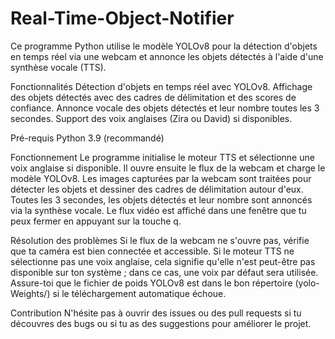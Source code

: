 # Real-Time-Object-Notifier

Ce programme Python utilise le modèle YOLOv8 pour la détection d'objets en temps réel via une webcam et annonce les objets détectés à l'aide d'une synthèse vocale (TTS).

Fonctionnalités
Détection d'objets en temps réel avec YOLOv8.
Affichage des objets détectés avec des cadres de délimitation et des scores de confiance.
Annonce vocale des objets détectés et leur nombre toutes les 3 secondes.
Support des voix anglaises (Zira ou David) si disponibles.

Pré-requis
Python 3.9 (recommandé)

Fonctionnement
Le programme initialise le moteur TTS et sélectionne une voix anglaise si disponible.
Il ouvre ensuite le flux de la webcam et charge le modèle YOLOv8.
Les images capturées par la webcam sont traitées pour détecter les objets et dessiner des cadres de délimitation autour d'eux.
Toutes les 3 secondes, les objets détectés et leur nombre sont annoncés via la synthèse vocale.
Le flux vidéo est affiché dans une fenêtre que tu peux fermer en appuyant sur la touche q.

Résolution des problèmes
Si le flux de la webcam ne s'ouvre pas, vérifie que ta caméra est bien connectée et accessible.
Si le moteur TTS ne sélectionne pas une voix anglaise, cela signifie qu'elle n'est peut-être pas disponible sur ton système ; dans ce cas, une voix par défaut sera utilisée.
Assure-toi que le fichier de poids YOLOv8 est dans le bon répertoire (yolo-Weights/) si le téléchargement automatique échoue.

Contribution
N'hésite pas à ouvrir des issues ou des pull requests si tu découvres des bugs ou si tu as des suggestions pour améliorer le projet.


